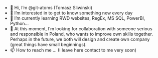 - 👋 Hi, I’m @git-atoms (Tomasz Sliwinski)
- 👀 I’m interested in to get to know something new every day
- 🌱 I’m currently learning RWD websites, RegEx, MS SQL, PowerBI, Python...
- 💞️ At this moment, I’m looking for collaboration with someone serious and responsible in Poland, who wants to improve own skills together. Perhaps in the future, we both will design and create own company (great things have small beginnings).
- 📫 How to reach me ... (I leave here contact to me very soon)

<!---
git-atoms/git-atoms is a ✨ special ✨ repository because its `README.md` (this file) appears on your GitHub profile.
You can click the Preview link to take a look at your changes.
--->

